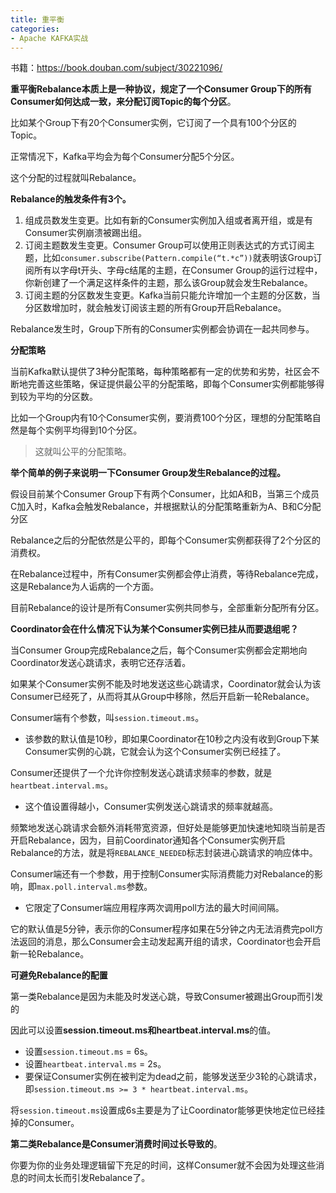 ```yaml
---
title: 重平衡
categories: 
- Apache KAFKA实战
---
```


书籍：https://book.douban.com/subject/30221096/

**重平衡Rebalance本质上是一种协议，规定了一个Consumer Group下的所有Consumer如何达成一致，来分配订阅Topic的每个分区**。

比如某个Group下有20个Consumer实例，它订阅了一个具有100个分区的Topic。

正常情况下，Kafka平均会为每个Consumer分配5个分区。

这个分配的过程就叫Rebalance。

**Rebalance的触发条件有3个。**

1. 组成员数发生变更。比如有新的Consumer实例加入组或者离开组，或是有Consumer实例崩溃被踢出组。
2. 订阅主题数发生变更。Consumer Group可以使用正则表达式的方式订阅主题，比如`consumer.subscribe(Pattern.compile(“t.*c”))`就表明该Group订阅所有以字母t开头、字母c结尾的主题，在Consumer Group的运行过程中，你新创建了一个满足这样条件的主题，那么该Group就会发生Rebalance。
3. 订阅主题的分区数发生变更。Kafka当前只能允许增加一个主题的分区数，当分区数增加时，就会触发订阅该主题的所有Group开启Rebalance。

Rebalance发生时，Group下所有的Consumer实例都会协调在一起共同参与。

**分配策略**

当前Kafka默认提供了3种分配策略，每种策略都有一定的优势和劣势，社区会不断地完善这些策略，保证提供最公平的分配策略，即每个Consumer实例都能够得到较为平均的分区数。

比如一个Group内有10个Consumer实例，要消费100个分区，理想的分配策略自然是每个实例平均得到10个分区。

> 这就叫公平的分配策略。

**举个简单的例子来说明一下Consumer Group发生Rebalance的过程。**

假设目前某个Consumer Group下有两个Consumer，比如A和B，当第三个成员C加入时，Kafka会触发Rebalance，并根据默认的分配策略重新为A、B和C分配分区

Rebalance之后的分配依然是公平的，即每个Consumer实例都获得了2个分区的消费权。

在Rebalance过程中，所有Consumer实例都会停止消费，等待Rebalance完成，这是Rebalance为人诟病的一个方面。

目前Rebalance的设计是所有Consumer实例共同参与，全部重新分配所有分区。

**Coordinator会在什么情况下认为某个Consumer实例已挂从而要退组呢？**

当Consumer Group完成Rebalance之后，每个Consumer实例都会定期地向Coordinator发送心跳请求，表明它还存活着。

如果某个Consumer实例不能及时地发送这些心跳请求，Coordinator就会认为该Consumer已经死了，从而将其从Group中移除，然后开启新一轮Rebalance。

Consumer端有个参数，叫`session.timeout.ms`。

* 该参数的默认值是10秒，即如果Coordinator在10秒之内没有收到Group下某Consumer实例的心跳，它就会认为这个Consumer实例已经挂了。

Consumer还提供了一个允许你控制发送心跳请求频率的参数，就是`heartbeat.interval.ms`。

* 这个值设置得越小，Consumer实例发送心跳请求的频率就越高。

频繁地发送心跳请求会额外消耗带宽资源，但好处是能够更加快速地知晓当前是否开启Rebalance，因为，目前Coordinator通知各个Consumer实例开启Rebalance的方法，就是将`REBALANCE_NEEDED`标志封装进心跳请求的响应体中。

Consumer端还有一个参数，用于控制Consumer实际消费能力对Rebalance的影响，即`max.poll.interval.ms`参数。

* 它限定了Consumer端应用程序两次调用poll方法的最大时间间隔。

它的默认值是5分钟，表示你的Consumer程序如果在5分钟之内无法消费完poll方法返回的消息，那么Consumer会主动发起离开组的请求，Coordinator也会开启新一轮Rebalance。

**可避免Rebalance的配置**

第一类Rebalance是因为未能及时发送心跳，导致Consumer被踢出Group而引发的

因此可以设置**session.timeout.ms和heartbeat.interval.ms**的值。

- 设置`session.timeout.ms` = 6s。
- 设置`heartbeat.interval.ms` = 2s。
- 要保证Consumer实例在被判定为dead之前，能够发送至少3轮的心跳请求，即`session.timeout.ms >= 3 * heartbeat.interval.ms`。

将`session.timeout.ms`设置成6s主要是为了让Coordinator能够更快地定位已经挂掉的Consumer。

**第二类Rebalance是Consumer消费时间过长导致的**。

你要为你的业务处理逻辑留下充足的时间，这样Consumer就不会因为处理这些消息的时间太长而引发Rebalance了。